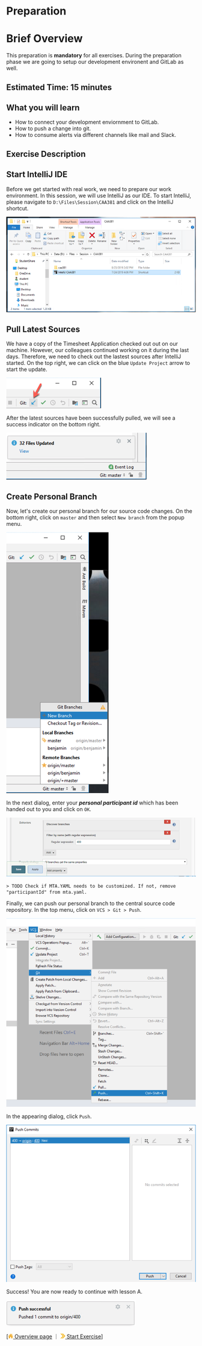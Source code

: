 # Preparation

# Brief Overview
This preparation is **mandatory** for all exercises. During the preparation phase we are going to setup our development environent and GitLab as well.

## Estimated Time: 15 minutes

## What you will learn
 - How to connect your development enviornment to GitLab.
 - How to push a change into git.
 - How to consume alerts via different channels like mail and Slack.

## Exercise Description 

## Start IntelliJ IDE
Before we get started with real work, we need to prepare our work environment. In this session, we will use IntelliJ as our IDE. To start IntelliJ, please navigate to `D:\Files\Session\CAA381` and click on the IntelliJ shortcut.

![](../images/a/start-intellij.png)

## Pull Latest Sources
We have a copy of the Timesheet Application checked out out on our machine. However, our colleagues continued working on it during the last days. Therefore, we need to check out the lastest sources after IntelliJ started. On the top right, we can click on the blue `Update Project` arrow to start the update.

![](../images/a/git-pull.png)

After the latest sources have been successfully pulled, we will see a success indicator on the bottom right.

![](../images/a/pull-success.png)

## Create Personal Branch

Now, let's create our personal branch for our source code changes. On the bottom right, click on `master` and then select `New branch` from the popup menu.

![](../images/a/new-branch.png)

In the next dialog, enter your ***personal participant id*** which has been handed out to you and click on `OK`.

![](../images/a/branch-name.png)

    > TODO Check if MTA.YAML needs to be customized. If not, remove "participantId" from mta.yaml.

Finally, we can push our personal branch to the central source code repository. In the top menu, click on `VCS > Git > Push`.

![](../images/a/push-branch.png)

In the appearing dialog, click `Push`.

![](../images/a/push-dialog.png)

Success! You are now ready to continue with lesson A.

![](../images/a/push-success.png)


[[![](../images/nav-home.png) Overview page](../README.md) ｜ [![](../images/nav-next.png) Start Exercise](../overviews/A/README.md)]
